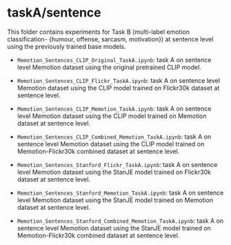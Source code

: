 # taskA/sentence

This folder contains experiments for Task B (multi-label emotion classification- {humour, offense, sarcasm, motivation}) at sentence level using the previously trained base models.

* `Memotion_Sentences_CLIP_Original_TaskA.ipynb`: task A on sentence level Memotion dataset using the original pretrained CLIP model.

* `Memotion_Sentences_CLIP_Flickr_TaskA.ipynb`: task A on sentence level Memotion dataset using the CLIP model trained on Flickr30k dataset at sentence level.

* `Memotion_Sentences_CLIP_Memotion_TaskA.ipynb`: task A on sentence level Memotion dataset using the CLIP model trained on Memotion dataset at sentence level.

* `Memotion_Sentences_CLIP_Combined_Memotion_TaskA.ipynb`: task A on sentence level Memotion dataset using the CLIP model trained on Memotion-Flickr30k combined dataset at sentence level.

* `Memotion_Sentences_Stanford_Flickr_TaskA.ipynb`: task A on sentence level Memotion dataset using the StanJE model trained on Flickr30k dataset at sentence level.

* `Memotion_Sentences_Stanford_Memotion_TaskA.ipynb`: task A on sentence level Memotion dataset using the StanJE model trained on Memotion dataset at sentence level.

* `Memotion_Sentences_Stanford_Combined_Memotion_TaskA.ipynb`: task A on sentence level Memotion dataset using the StanJE model trained on Memotion-Flickr30k combined dataset at sentence level.


# 